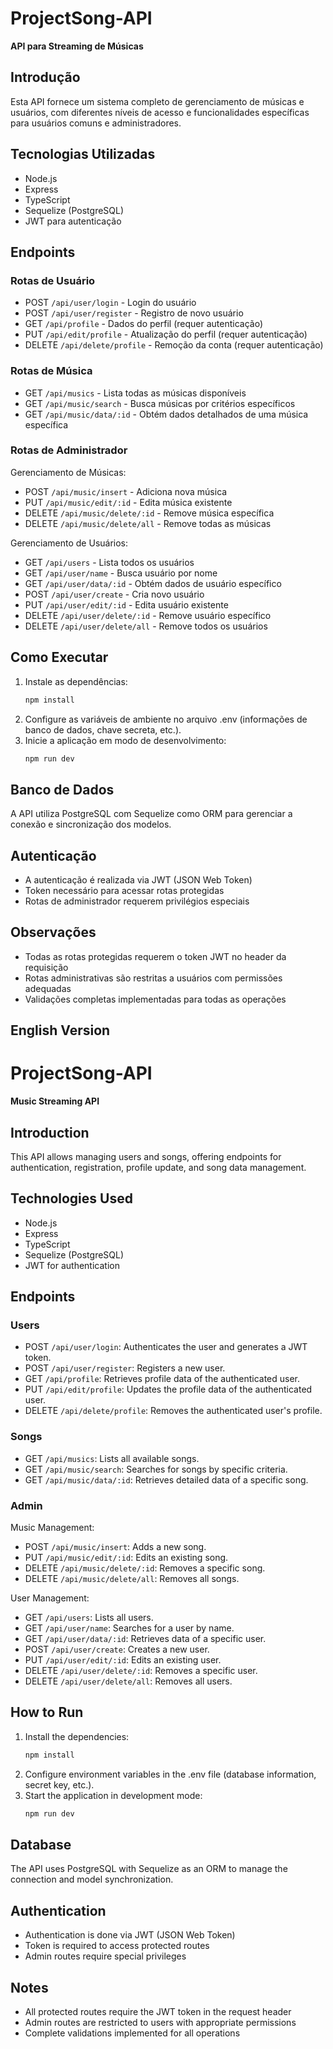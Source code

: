 # ProjectSong-API

**API para Streaming de Músicas**

## Introdução
Esta API fornece um sistema completo de gerenciamento de músicas e usuários, com diferentes níveis de acesso e funcionalidades específicas para usuários comuns e administradores.

## Tecnologias Utilizadas
- Node.js
- Express
- TypeScript
- Sequelize (PostgreSQL)
- JWT para autenticação

## Endpoints

### Rotas de Usuário
- POST `/api/user/login` - Login do usuário
- POST `/api/user/register` - Registro de novo usuário
- GET `/api/profile` - Dados do perfil (requer autenticação)
- PUT `/api/edit/profile` - Atualização do perfil (requer autenticação)
- DELETE `/api/delete/profile` - Remoção da conta (requer autenticação)

### Rotas de Música
- GET `/api/musics` - Lista todas as músicas disponíveis
- GET `/api/music/search` - Busca músicas por critérios específicos
- GET `/api/music/data/:id` - Obtém dados detalhados de uma música específica

### Rotas de Administrador
Gerenciamento de Músicas:
- POST `/api/music/insert` - Adiciona nova música
- PUT `/api/music/edit/:id` - Edita música existente
- DELETE `/api/music/delete/:id` - Remove música específica
- DELETE `/api/music/delete/all` - Remove todas as músicas

Gerenciamento de Usuários:
- GET `/api/users` - Lista todos os usuários
- GET `/api/user/name` - Busca usuário por nome
- GET `/api/user/data/:id` - Obtém dados de usuário específico
- POST `/api/user/create` - Cria novo usuário
- PUT `/api/user/edit/:id` - Edita usuário existente
- DELETE `/api/user/delete/:id` - Remove usuário específico
- DELETE `/api/user/delete/all` - Remove todos os usuários

## Como Executar

1. Instale as dependências:
   ```bash
   npm install
   ```
2. Configure as variáveis de ambiente no arquivo .env (informações de banco de dados, chave secreta, etc.).
3. Inicie a aplicação em modo de desenvolvimento:
   ```bash
   npm run dev
   ```

## Banco de Dados
A API utiliza PostgreSQL com Sequelize como ORM para gerenciar a conexão e sincronização dos modelos.

## Autenticação
- A autenticação é realizada via JWT (JSON Web Token)
- Token necessário para acessar rotas protegidas
- Rotas de administrador requerem privilégios especiais

## Observações
- Todas as rotas protegidas requerem o token JWT no header da requisição
- Rotas administrativas são restritas a usuários com permissões adequadas
- Validações completas implementadas para todas as operações

## English Version

# ProjectSong-API

**Music Streaming API**

## Introduction
This API allows managing users and songs, offering endpoints for authentication, registration, profile update, and song data management.

## Technologies Used
- Node.js
- Express
- TypeScript
- Sequelize (PostgreSQL)
- JWT for authentication

## Endpoints

### Users
- POST `/api/user/login`: Authenticates the user and generates a JWT token.
- POST `/api/user/register`: Registers a new user.
- GET `/api/profile`: Retrieves profile data of the authenticated user.
- PUT `/api/edit/profile`: Updates the profile data of the authenticated user.
- DELETE `/api/delete/profile`: Removes the authenticated user's profile.

### Songs
- GET `/api/musics`: Lists all available songs.
- GET `/api/music/search`: Searches for songs by specific criteria.
- GET `/api/music/data/:id`: Retrieves detailed data of a specific song.

### Admin
Music Management:
- POST `/api/music/insert`: Adds a new song.
- PUT `/api/music/edit/:id`: Edits an existing song.
- DELETE `/api/music/delete/:id`: Removes a specific song.
- DELETE `/api/music/delete/all`: Removes all songs.

User Management:
- GET `/api/users`: Lists all users.
- GET `/api/user/name`: Searches for a user by name.
- GET `/api/user/data/:id`: Retrieves data of a specific user.
- POST `/api/user/create`: Creates a new user.
- PUT `/api/user/edit/:id`: Edits an existing user.
- DELETE `/api/user/delete/:id`: Removes a specific user.
- DELETE `/api/user/delete/all`: Removes all users.

## How to Run

1. Install the dependencies:
   ```bash
   npm install
   ```
2. Configure environment variables in the .env file (database information, secret key, etc.).
3. Start the application in development mode:
   ```bash
   npm run dev
   ```

## Database
The API uses PostgreSQL with Sequelize as an ORM to manage the connection and model synchronization.

## Authentication
- Authentication is done via JWT (JSON Web Token)
- Token is required to access protected routes
- Admin routes require special privileges

## Notes
- All protected routes require the JWT token in the request header
- Admin routes are restricted to users with appropriate permissions
- Complete validations implemented for all operations